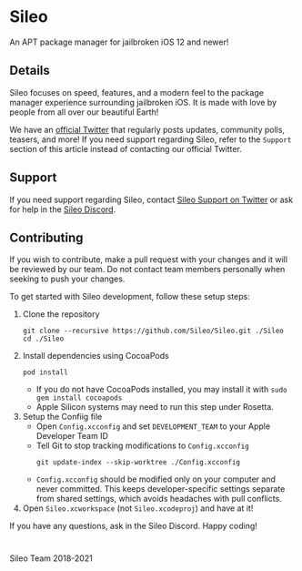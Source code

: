 # Sileo

An APT package manager for jailbroken iOS 12 and newer!

## Details

Sileo focuses on speed, features, and a modern feel to the package manager experience surrounding jailbroken iOS. It is made with love by people from all over our beautiful Earth!

We have an [official Twitter](https://twitter.com/getsileo) that regularly posts updates, community polls, teasers, and more! If you need support regarding Sileo, refer to the `Support` section of this article instead of contacting our official Twitter. 

## Support

If you need support regarding Sileo, contact [Sileo Support on Twitter](https://twitter.com/SileoSupport) or ask for help in the [Sileo Discord](https://discord.com/invite/Udn4kQg). 

## Contributing

If you wish to contribute, make a pull request with your changes and it will be reviewed by our team. Do not contact team members personally when seeking to push your changes. 

To get started with Sileo development, follow these setup steps: 

1. Clone the repository
    ```
    git clone --recursive https://github.com/Sileo/Sileo.git ./Sileo
    cd ./Sileo
    ```
2. Install dependencies using CocoaPods
    ```
    pod install
    ```
    * If you do not have CocoaPods installed, you may install it with `sudo gem install cocoapods`
    * Apple Silicon systems may need to run this step under Rosetta. 
3. Setup the Confiig file
    * Open `Config.xcconfig` and set `DEVELOPMENT_TEAM` to your Apple Developer Team ID
    * Tell Git to stop tracking modifications to `Config.xcconfig`
        ```
        git update-index --skip-worktree ./Config.xcconfig
        ```
    * `Config.xcconfig` should be modified only on your computer and never committed. This keeps developer-specific settings separate from shared settings, which avoids headaches with pull conflicts. 
4. Open `Sileo.xcworkspace` (not `Sileo.xcodeproj`) and have at it!

If you have any questions, ask in the Sileo Discord. Happy coding!

#

Sileo Team 2018-2021

